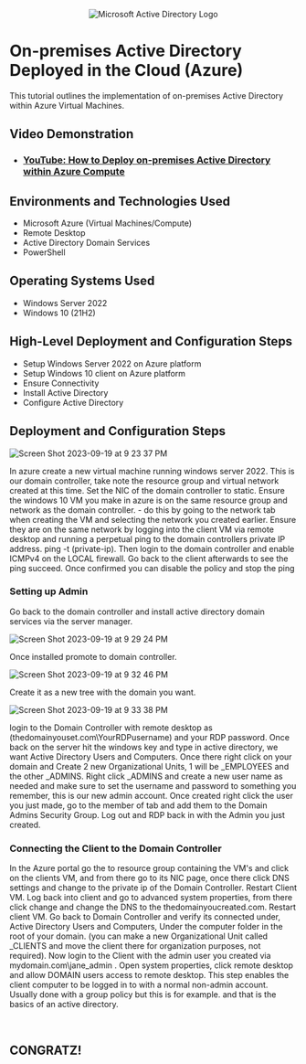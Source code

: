 <p align="center">
<img src="https://i.imgur.com/pU5A58S.png" alt="Microsoft Active Directory Logo"/>
</p>

<h1>On-premises Active Directory Deployed in the Cloud (Azure)</h1>
This tutorial outlines the implementation of on-premises Active Directory within Azure Virtual Machines.<br />


<h2>Video Demonstration</h2>

- ### [YouTube: How to Deploy on-premises Active Directory within Azure Compute](https://www.youtube.com)

<h2>Environments and Technologies Used</h2>

- Microsoft Azure (Virtual Machines/Compute)
- Remote Desktop
- Active Directory Domain Services
- PowerShell

<h2>Operating Systems Used </h2>

- Windows Server 2022
- Windows 10 (21H2)

<h2>High-Level Deployment and Configuration Steps</h2>

- Setup Windows Server 2022 on Azure platform
- Setup Windows 10 client on Azure platform
- Ensure Connectivity
- Install Active Directory
- Configure Active Directory

<h2>Deployment and Configuration Steps</h2>

![Screen Shot 2023-09-19 at 9 23 37 PM](https://github.com/NickAumer/Azure-Active-Directory/assets/145170622/11e931c5-fd7d-4793-9799-8943ce5f9b62)

<p>
In azure create a new virtual machine running windows server 2022. This is our domain controller, take note the resource group and virtual network created at this time. Set the NIC of the domain controller to static. Ensure the windows 10 VM you make in azure is on the same resource group and network as the domain controller. 
- do this by going to the network tab when creating the VM and selecting the network you created earlier.
Ensure they are on the same network by logging into the client VM via remote desktop and running a perpetual ping to the domain controllers private IP address. ping -t (private-ip).
Then login to the domain controller and enable ICMPv4 on the LOCAL firewall. Go back to the client afterwards to see the ping succeed. Once confirmed you can disable the policy and stop the ping
</p>

### Setting up Admin
<p>
Go back to the domain controller and install active directory domain services via the server manager. 
</p>

![Screen Shot 2023-09-19 at 9 29 24 PM](https://github.com/NickAumer/Azure-Active-Directory/assets/145170622/322e61c9-09b9-42ba-a228-04a48c023b4b)

<p>
Once installed promote to domain controller.
</p>

![Screen Shot 2023-09-19 at 9 32 46 PM](https://github.com/NickAumer/Azure-Active-Directory/assets/145170622/4099818e-b9ac-42f5-bd67-0e33054af830)
<p>
Create it as a new tree with the domain you want.
</p>

![Screen Shot 2023-09-19 at 9 33 38 PM](https://github.com/NickAumer/Azure-Active-Directory/assets/145170622/56fcdcfb-4ded-4a4a-a4c2-92cb43742fd5)
<p>
login to the Domain Controller with remote desktop as (thedomainyouset.com\YourRDPusername) and your RDP password. Once back on the server hit the windows key and type in active directory, we want Active Directory Users and Computers.
Once there right click on your domain and Create 2 new Organizational Units, 1 will be _EMPLOYEES and the other _ADMINS. Right click _ADMINS and create a new user name as needed and make sure to set the username and password to something you remember, this is our new admin account. Once created right click the user you just made, go to the member of tab and add them to the Domain Admins Security Group. Log out and RDP back in with the Admin you just created.
</p>

### Connecting the Client to the Domain Controller
<p> 
In the Azure portal go the to resource group containing the VM's and click on the clients VM, and from there go to its NIC page, once there click DNS settings and change to the private ip of the Domain Controller. Restart Client VM. Log back into client and go to advanced system properties, from there click change and change the DNS to the thedomainyoucreated.com. Restart client VM. Go back to Domain Controller and verify its connected under, Active Directory Users and Computers, Under the computer folder in the root of your domain. (you can make a new Organizational Unit called _CLIENTS and move the client there for organization purposes, not required). Now login to the Client with the admin user you created via mydomain.com\jane_admin . Open system properties, click remote desktop and allow DOMAIN users access to remote desktop. This step enables the client computer to be logged in to with a normal non-admin account. Usually done with a group policy but this is for example. and that is the basics of an active directory.
</p>
<br />

## CONGRATZ!
